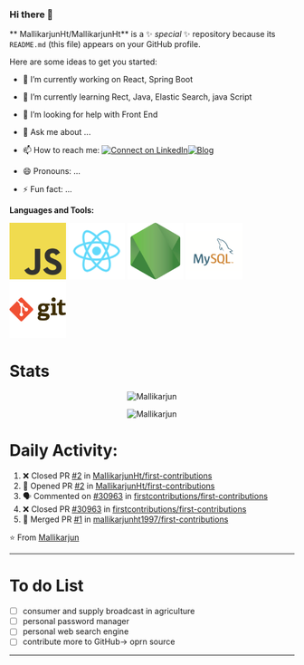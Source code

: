 ### Hi there 👋


** MallikarjunHt/MallikarjunHt** is a ✨ _special_ ✨ repository because its `README.md` (this file) appears on your GitHub profile.

Here are some ideas to get you started:

- 🔭 I’m currently working on React, Spring Boot
- 🌱 I’m currently learning Rect, Java, Elastic Search, java Script
- 🤔 I’m looking for help with Front End 
- 💬 Ask me about ...
- 📫 How to reach me: [![Connect on LinkedIn](https://img.shields.io/badge/--linkedin?label=LinkedIn&logo=LinkedIn&style=social)](https://www.linkedin.com/in/mallikarjunht)[![Blog](https://img.shields.io/badge/--blog?label=Blog&logo=Blogger&style=social)](https://csitexp.blogspot.com/)

- 😄 Pronouns: ...
- ⚡ Fun fact: ...

**Languages and Tools:**  

<code><img height="100" src="https://raw.githubusercontent.com/github/explore/80688e429a7d4ef2fca1e82350fe8e3517d3494d/topics/javascript/javascript.png"></code>
<code><img height="100" src="https://raw.githubusercontent.com/github/explore/80688e429a7d4ef2fca1e82350fe8e3517d3494d/topics/react/react.png"></code>
<code><img height="100" src="https://raw.githubusercontent.com/github/explore/80688e429a7d4ef2fca1e82350fe8e3517d3494d/topics/nodejs/nodejs.png"></code>
<code><img height="100" src="https://raw.githubusercontent.com/github/explore/80688e429a7d4ef2fca1e82350fe8e3517d3494d/topics/mysql/mysql.png"></code>
<code><img height="100" src="https://raw.githubusercontent.com/github/explore/80688e429a7d4ef2fca1e82350fe8e3517d3494d/topics/git/git.png"></code>  
# Stats
<p align="center"> <img src="https://github-readme-stats.vercel.app/api?username=MallikarjunHt&show_icons=true&count_private=true&theme=radical" alt="Mallikarjun" /></p>  
<p align="center"> <img src="https://github-readme-stats.vercel.app/api/top-langs/?username=MallikarjunHt&theme=tokyonight&langs_count=10&layout=compact" alt="Mallikarjun" /></p>  
  
# **Daily Activity:**  

<!--START_SECTION:activity-->
1. ❌ Closed PR [#2](https://github.com/MallikarjunHt/first-contributions/pull/2) in [MallikarjunHt/first-contributions](https://github.com/MallikarjunHt/first-contributions)
2. 💪 Opened PR [#2](https://github.com/MallikarjunHt/first-contributions/pull/2) in [MallikarjunHt/first-contributions](https://github.com/MallikarjunHt/first-contributions)
3. 🗣 Commented on [#30963](https://github.com/firstcontributions/first-contributions/issues/30963) in [firstcontributions/first-contributions](https://github.com/firstcontributions/first-contributions)
4. ❌ Closed PR [#30963](https://github.com/firstcontributions/first-contributions/pull/30963) in [firstcontributions/first-contributions](https://github.com/firstcontributions/first-contributions)
5. 🎉 Merged PR [#1](https://github.com/mallikarjunht1997/first-contributions/pull/1) in [mallikarjunht1997/first-contributions](https://github.com/mallikarjunht1997/first-contributions)
<!--END_SECTION:activity-->

⭐️ From [Mallikarjun](https://github.com/MallikarjunHt) 
  
***
# To do List
- [ ] consumer and supply broadcast in agriculture  
- [ ] personal password manager  
- [ ] personal web search engine  
- [ ] contribute more to GitHub-> oprn source  

***
